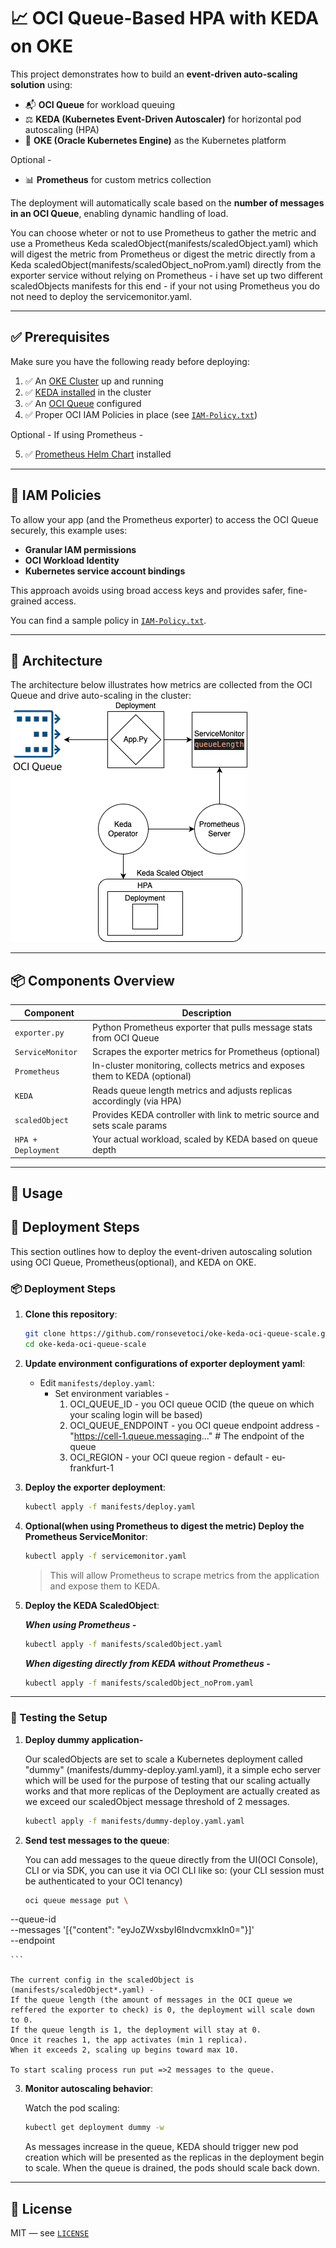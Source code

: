 # 📈 OCI Queue-Based HPA with KEDA on OKE

This project demonstrates how to build an **event-driven auto-scaling solution** using:

- 📬 **OCI Queue** for workload queuing  
- ⚖️ **KEDA (Kubernetes Event-Driven Autoscaler)** for horizontal pod autoscaling (HPA)  
- 🚀 **OKE (Oracle Kubernetes Engine)** as the Kubernetes platform

Optional - 
- 📊 **Prometheus** for custom metrics collection

The deployment will automatically scale based on the **number of messages in an OCI Queue**, enabling dynamic handling of load.

You can choose wheter or not to use Prometheus to gather the metric and use a Prometheus Keda scaledObject(manifests/scaledObject.yaml) which will digest the metric from Prometheus or digest the metric directly from a Keda scaledObject(manifests/scaledObject_noProm.yaml) directly from the exporter service without relying on Prometheus - i have set up two different scaledObjects manifests for this end - if your not using Prometheus you do not need to deploy the servicemonitor.yaml. 

---

## ✅ Prerequisites

Make sure you have the following ready before deploying:

1. ✅ An [OKE Cluster](https://docs.oracle.com/en-us/iaas/Content/ContEng/Concepts/contengoverview.htm) up and running  
2. ✅ [KEDA installed](https://keda.sh/docs/2.9/deploy/#install) in the cluster  
3. ✅ An [OCI Queue](https://docs.oracle.com/en-us/iaas/Content/queue/queue-create.htm) configured  
4. ✅ Proper OCI IAM Policies in place (see [`IAM-Policy.txt`](./IAM-Policy.txt))

Optional - If using Prometheus - 

5. ✅ [Prometheus Helm Chart](https://github.com/prometheus-community/helm-charts/tree/main/charts/prometheus) installed

---

## 🔐 IAM Policies

To allow your app (and the Prometheus exporter) to access the OCI Queue securely, this example uses:

- **Granular IAM permissions**
- **OCI Workload Identity**  
- **Kubernetes service account bindings**  

This approach avoids using broad access keys and provides safer, fine-grained access.

You can find a sample policy in [`IAM-Policy.txt`](./IAM-Policy.txt).

---

## 🧭 Architecture

The architecture below illustrates how metrics are collected from the OCI Queue and drive auto-scaling in the cluster:
![Architecture Diagram](./images/oke-oci-queue-keda.drawio.png)

---

## 📦 Components Overview

| Component            | Description                                                                 |
|----------------------|-----------------------------------------------------------------------------|
| `exporter.py`        | Python Prometheus exporter that pulls message stats from OCI Queue          |
| `ServiceMonitor`     | Scrapes the exporter metrics for Prometheus  (optional)                     |
| `Prometheus`         | In-cluster monitoring, collects metrics and exposes them to KEDA (optional) |
| `KEDA`               | Reads queue length metrics and adjusts replicas accordingly (via HPA)       |
| `scaledObject`       | Provides KEDA controller with link to metric source and sets scale params   |
| `HPA + Deployment`   | Your actual workload, scaled by KEDA based on queue depth                   |

---

## 🚀 Usage

## 🚀 Deployment Steps

This section outlines how to deploy the event-driven autoscaling solution using OCI Queue, Prometheus(optional), and KEDA on OKE.

### 📦 Deployment Steps

1. **Clone this repository**:

    ```bash
    git clone https://github.com/ronsevetoci/oke-keda-oci-queue-scale.git
    cd oke-keda-oci-queue-scale
    ```

2. **Update environment configurations of exporter deployment yaml**:

    - Edit `manifests/deploy.yaml`:
      - Set environment variables - 
        1. OCI_QUEUE_ID - you OCI queue OCID (the queue on which your scaling login will be based)
        2. OCI_QUEUE_ENDPOINT - you OCI queue endpoint address - "https://cell-1.queue.messaging..." # The endpoint of the queue
        3. OCI_REGION - your OCI queue region - default - eu-frankfurt-1
      
3. **Deploy the exporter deployment**:

    ```bash
    kubectl apply -f manifests/deploy.yaml
    ```

5. **Optional(when using Prometheus to digest the metric) Deploy the Prometheus ServiceMonitor**:

    ```bash
    kubectl apply -f servicemonitor.yaml
    ```

    > This will allow Prometheus to scrape metrics from the application and expose them to KEDA.


4. **Deploy the KEDA ScaledObject**:

    ***When using Prometheus -***
    ```bash
    kubectl apply -f manifests/scaledObject.yaml
    ```
    ***When digesting directly from KEDA without Prometheus -*** 
    ```bash
    kubectl apply -f manifests/scaledObject_noProm.yaml
    ```

---

### 🧪 Testing the Setup

1. **Deploy dummy application-**

    Our scaledObjects are set to scale a Kubernetes deployment called "dummy" (manifests/dummy-deploy.yaml.yaml), it a simple echo server which will be used for the purpose of testing that our scaling actually works and that more replicas of the Deployment are actually created as we exceed our scaledObject message threshold of 2 messages.

     ```bash
    kubectl apply -f manifests/dummy-deploy.yaml.yaml
    ```

2. **Send test messages to the queue**:

    You can add messages to the queue directly from the UI(OCI Console), CLI or via SDK, you can use it via OCI CLI like so: (your CLI session must be authenticated to your OCI tenancy)

    ```bash
    oci queue message put \
  --queue-id <your-queue-ocid> \
  --messages '[{"content": "eyJoZWxsbyI6IndvcmxkIn0="}]' \
  --endpoint <your-queue-endpoint>

    ```

    The current config in the scaledObject is (manifests/scaledObject*.yaml) - 
    If the queue length (the amount of messages in the OCI queue we reffered the exporter to check) is 0, the deployment will scale down to 0.
    If the queue length is 1, the deployment will stay at 0.
    Once it reaches 1, the app activates (min 1 replica).
    When it exceeds 2, scaling up begins toward max 10.

    To start scaling process run put =>2 messages to the queue.
   
3. **Monitor autoscaling behavior**:

    Watch the pod scaling:

    ```bash
    kubectl get deployment dummy -w
    ```

    As messages increase in the queue, KEDA should trigger new pod creation which will be presented as the replicas in the deployment begin to scale. When the queue is drained, the pods should scale back down.

---

## 📜 License

MIT — see [`LICENSE`](./LICENSE)
